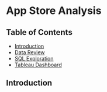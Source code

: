 # App Store Analysis

## Table of Contents
* [Introduction](#introduction)
* [Data Review](#data-review)
* [SQL Exploration](#sql-exploration)
* [Tableau Dashboard](#tab;eau=dashboard)

## Introduction

